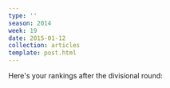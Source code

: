 ```yaml
---
type: ''
season: 2014
week: 19
date: 2015-01-12
collection: articles
template: post.html
---
```


Here's your rankings after the divisional round:
